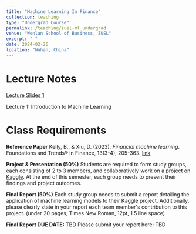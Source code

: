 ```yaml
---
title: "Machine Learning In Finance"
collection: teaching
type: "Undergrad Course"
permalink: /teaching/zuel-ml_undergrad
venue: "Wenlan School of Business, ZUEL"
excerpt: " "
date: 2024-02-26
location: "Wuhan, China"
---
```


# Lecture Notes

[Lecture Slides 1]()

Lecture 1: Introduction to Machine Learning

<!-- [Lecture Slides 2]()-->

<!-- Lecture 2: Python Review -->

<!-- [Lecture Slides 3]() -->

<!-- Lecture 3: The Case for Financial Machine Learning -->

<!-- [Lecture Slides 4]() -->

<!-- Lecture 4: The Virtues of Complex Models -->

<!-- [Lecture Slides 5]() -->

<!-- Lecture 5: Return Prediction Part I, covers penalized linear models, dimension reduction, tree models, ensemble learning -->

<!-- [Lecture Slides 6]() -->

<!-- Lecture 6: Return Prediciton Part II, covers fully connected neural network, convolutional neural network, transformer, large language model and its local deployment -->

# Class Requirements

**Reference Paper**
Kelly, B., & Xiu, D. (2023). *Financial machine learning*. Foundations and Trends® in Finance, 13(3-4), 205-363. [link](https://github.com/Anonymous-Y/my_website/blob/08c0b795b5109af48d3399769bea137bae41cf6b/files/ZUEL/machine_learning_in_finance/Financial%20Machine%20Learning.pdf)

**Project & Presentation (50%)**
Students are required to form study groups, each consisting of 2 to 3 members, and collaboratively work on a project on [Kaggle](https://www.kaggle.com/competitions). At the end of this semester, each group needs to present their findings and project outcomes.

**Final Report (50%)**
Each study group needs to submit a report detailing the application of machine learning models to their Kaggle project. Additionally, please clearly state in your report each team member's contribution to this project. (under 20 pages, Times New Roman, 12pt, 1.5 line space)

**Final Report DUE DATE:** TBD
Please submit your report here: TBD
